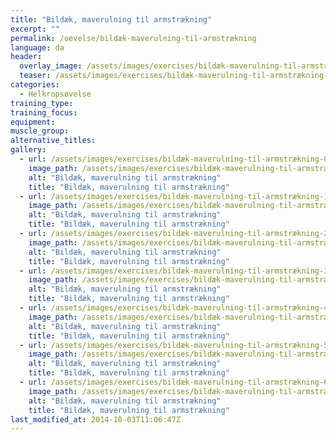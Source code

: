 ```yaml
---
title: "Bildæk, maverulning til armstrækning"
excerpt: ""
permalink: /oevelse/bildæk-maverulning-til-armstrækning
language: da
header:
  overlay_image: /assets/images/exercises/bildæk-maverulning-til-armstrækning-0.jpg
  teaser: /assets/images/exercises/bildæk-maverulning-til-armstrækning-0.jpg
categories:
  - Helkropsøvelse
training_type: 
training_focus: 
equipment:
muscle_group:
alternative_titles:
gallery:
  - url: /assets/images/exercises/bildæk-maverulning-til-armstrækning-0.jpg
    image_path: /assets/images/exercises/bildæk-maverulning-til-armstrækning-0.jpg
    alt: "Bildæk, maverulning til armstrækning"
    title: "Bildæk, maverulning til armstrækning"
  - url: /assets/images/exercises/bildæk-maverulning-til-armstrækning-1.jpg
    image_path: /assets/images/exercises/bildæk-maverulning-til-armstrækning-1.jpg
    alt: "Bildæk, maverulning til armstrækning"
    title: "Bildæk, maverulning til armstrækning"
  - url: /assets/images/exercises/bildæk-maverulning-til-armstrækning-2.jpg
    image_path: /assets/images/exercises/bildæk-maverulning-til-armstrækning-2.jpg
    alt: "Bildæk, maverulning til armstrækning"
    title: "Bildæk, maverulning til armstrækning"
  - url: /assets/images/exercises/bildæk-maverulning-til-armstrækning-3.jpg
    image_path: /assets/images/exercises/bildæk-maverulning-til-armstrækning-3.jpg
    alt: "Bildæk, maverulning til armstrækning"
    title: "Bildæk, maverulning til armstrækning"
  - url: /assets/images/exercises/bildæk-maverulning-til-armstrækning-4.jpg
    image_path: /assets/images/exercises/bildæk-maverulning-til-armstrækning-4.jpg
    alt: "Bildæk, maverulning til armstrækning"
    title: "Bildæk, maverulning til armstrækning"
  - url: /assets/images/exercises/bildæk-maverulning-til-armstrækning-5.jpg
    image_path: /assets/images/exercises/bildæk-maverulning-til-armstrækning-5.jpg
    alt: "Bildæk, maverulning til armstrækning"
    title: "Bildæk, maverulning til armstrækning"
  - url: /assets/images/exercises/bildæk-maverulning-til-armstrækning-6.jpg
    image_path: /assets/images/exercises/bildæk-maverulning-til-armstrækning-6.jpg
    alt: "Bildæk, maverulning til armstrækning"
    title: "Bildæk, maverulning til armstrækning"
last_modified_at: 2014-10-03T11:06:47Z
---
```



